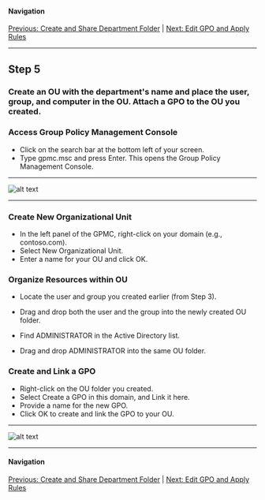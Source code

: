 #### Navigation

[Previous: Create and Share Department Folder](step4.md) | [Next: Edit GPO and Apply Rules](step6.md)

---


## Step 5

### Create an OU with the department's name and place the user, group, and computer in the OU. Attach a GPO to the OU you created.

### Access Group Policy Management Console

- Click on the search bar at the bottom left of your screen.
- Type gpmc.msc and press Enter. This opens the Group Policy Management Console.

---

![alt text](https://github.com/hcoco1/career-2/blob/main/images/step_5_1.png?raw=true)

---

### Create New Organizational Unit

- In the left panel of the GPMC, right-click on your domain (e.g., contoso.com).
- Select New Organizational Unit.
- Enter a name for your OU and click OK.

### Organize Resources within OU


- Locate the user and group you created earlier (from Step 3).
- Drag and drop both the user and the group into the newly created OU folder.

- Find ADMINISTRATOR in the Active Directory list.
- Drag and drop ADMINISTRATOR into the same OU folder.

### Create and Link a GPO

- Right-click on the OU folder you created.
- Select Create a GPO in this domain, and Link it here.
- Provide a name for the new GPO.
- Click OK to create and link the GPO to your OU.
---

![alt text](https://github.com/hcoco1/career-2/blob/main/images/step_5_2.png?raw=true)

---

#### Navigation

[Previous: Create and Share Department Folder](step4.md) | [Next: Edit GPO and Apply Rules](step6.md)

